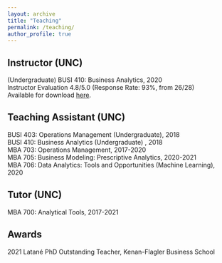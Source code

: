 ```yaml
---
layout: archive
title: "Teaching"
permalink: /teaching/
author_profile: true
---
```


## Instructor (UNC)
(Undergraduate) BUSI 410: Business Analytics, 2020 \
Instructor Evaluation 4.8/5.0 (Response Rate: 93%, from 26/28) \
Available for download [here](/files/pdf/CourseEvals_BUSI410.pdf).

## Teaching Assistant (UNC)
BUSI 403: Operations Management (Undergraduate), 2018 \
BUSI 410: Business Analytics (Undergraduate) , 2018 \
MBA 703: Operations Management, 2017-2020 \
MBA 705: Business Modeling: Prescriptive Analytics, 2020-2021 \
MBA 706: Data Analytics: Tools and Opportunities (Machine Learning), 2020

## Tutor (UNC)
MBA 700: Analytical Tools, 2017-2021

## Awards
2021 Latané PhD Outstanding Teacher, Kenan-Flagler Business School
